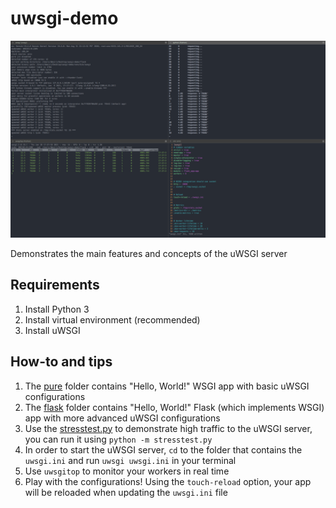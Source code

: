 # uwsgi-demo

![uWSGI demo](/uwsgi-demo.png?raw=true)

Demonstrates the main features and concepts of the uWSGI server

## Requirements

1. Install Python 3
1. Install virtual environment (recommended)
1. Install uWSGI

## How-to and tips

1. The [pure](pure) folder contains "Hello, World!" WSGI app with basic uWSGI configurations
1. The [flask](flask) folder contains "Hello, World!" Flask (which implements WSGI) app with more advanced uWSGI configurations
1. Use the [stresstest.py](stresstest.py) to demonstrate high traffic to the uWSGI server, you can run it using `python -m stresstest.py`
1. In order to start the uWSGI server, `cd` to the folder that contains the `uwsgi.ini` and run `uwsgi uwsgi.ini` in your terminal
1. Use `uwsgitop` to monitor your workers in real time
1. Play with the configurations! Using the `touch-reload` option, your app will be reloaded when updating the `uwsgi.ini` file
